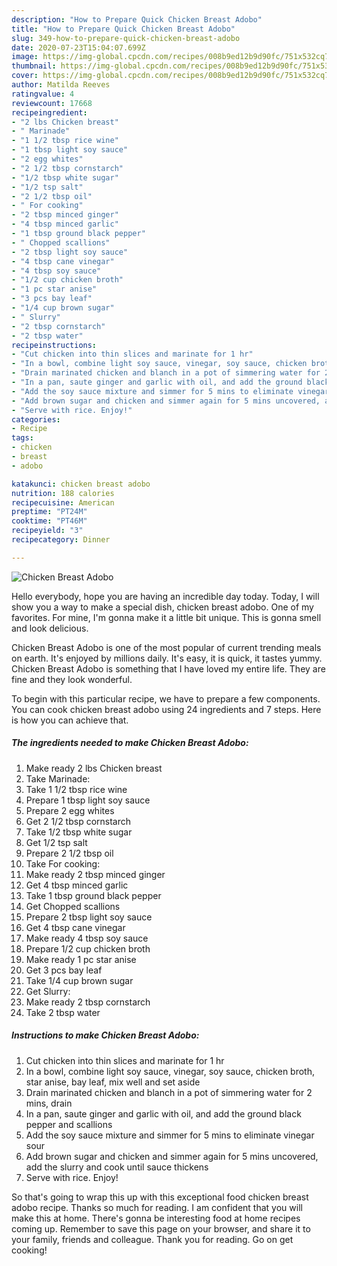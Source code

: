 ```yaml
---
description: "How to Prepare Quick Chicken Breast Adobo"
title: "How to Prepare Quick Chicken Breast Adobo"
slug: 349-how-to-prepare-quick-chicken-breast-adobo
date: 2020-07-23T15:04:07.699Z
image: https://img-global.cpcdn.com/recipes/008b9ed12b9d90fc/751x532cq70/chicken-breast-adobo-recipe-main-photo.jpg
thumbnail: https://img-global.cpcdn.com/recipes/008b9ed12b9d90fc/751x532cq70/chicken-breast-adobo-recipe-main-photo.jpg
cover: https://img-global.cpcdn.com/recipes/008b9ed12b9d90fc/751x532cq70/chicken-breast-adobo-recipe-main-photo.jpg
author: Matilda Reeves
ratingvalue: 4
reviewcount: 17668
recipeingredient:
- "2 lbs Chicken breast"
- " Marinade"
- "1 1/2 tbsp rice wine"
- "1 tbsp light soy sauce"
- "2 egg whites"
- "2 1/2 tbsp cornstarch"
- "1/2 tbsp white sugar"
- "1/2 tsp salt"
- "2 1/2 tbsp oil"
- " For cooking"
- "2 tbsp minced ginger"
- "4 tbsp minced garlic"
- "1 tbsp ground black pepper"
- " Chopped scallions"
- "2 tbsp light soy sauce"
- "4 tbsp cane vinegar"
- "4 tbsp soy sauce"
- "1/2 cup chicken broth"
- "1 pc star anise"
- "3 pcs bay leaf"
- "1/4 cup brown sugar"
- " Slurry"
- "2 tbsp cornstarch"
- "2 tbsp water"
recipeinstructions:
- "Cut chicken into thin slices and marinate for 1 hr"
- "In a bowl, combine light soy sauce, vinegar, soy sauce, chicken broth, star anise, bay leaf, mix well and set aside"
- "Drain marinated chicken and blanch in a pot of simmering water for 2 mins, drain"
- "In a pan, saute ginger and garlic with oil, and add the ground black pepper and scallions"
- "Add the soy sauce mixture and simmer for 5 mins to eliminate vinegar sour"
- "Add brown sugar and chicken and simmer again for 5 mins uncovered, add the slurry and cook until sauce thickens"
- "Serve with rice. Enjoy!"
categories:
- Recipe
tags:
- chicken
- breast
- adobo

katakunci: chicken breast adobo 
nutrition: 188 calories
recipecuisine: American
preptime: "PT24M"
cooktime: "PT46M"
recipeyield: "3"
recipecategory: Dinner

---
```



![Chicken Breast Adobo](https://img-global.cpcdn.com/recipes/008b9ed12b9d90fc/751x532cq70/chicken-breast-adobo-recipe-main-photo.jpg)

Hello everybody, hope you are having an incredible day today. Today, I will show you a way to make a special dish, chicken breast adobo. One of my favorites. For mine, I'm gonna make it a little bit unique. This is gonna smell and look delicious.



Chicken Breast Adobo is one of the most popular of current trending meals on earth. It's enjoyed by millions daily. It's easy, it is quick, it tastes yummy. Chicken Breast Adobo is something that I have loved my entire life. They are fine and they look wonderful.


To begin with this particular recipe, we have to prepare a few components. You can cook chicken breast adobo using 24 ingredients and 7 steps. Here is how you can achieve that.

<!--inarticleads1-->

##### The ingredients needed to make Chicken Breast Adobo:

1. Make ready 2 lbs Chicken breast
1. Take  Marinade:
1. Take 1 1/2 tbsp rice wine
1. Prepare 1 tbsp light soy sauce
1. Prepare 2 egg whites
1. Get 2 1/2 tbsp cornstarch
1. Take 1/2 tbsp white sugar
1. Get 1/2 tsp salt
1. Prepare 2 1/2 tbsp oil
1. Take  For cooking:
1. Make ready 2 tbsp minced ginger
1. Get 4 tbsp minced garlic
1. Take 1 tbsp ground black pepper
1. Get  Chopped scallions
1. Prepare 2 tbsp light soy sauce
1. Get 4 tbsp cane vinegar
1. Make ready 4 tbsp soy sauce
1. Prepare 1/2 cup chicken broth
1. Make ready 1 pc star anise
1. Get 3 pcs bay leaf
1. Take 1/4 cup brown sugar
1. Get  Slurry:
1. Make ready 2 tbsp cornstarch
1. Take 2 tbsp water




<!--inarticleads2-->

##### Instructions to make Chicken Breast Adobo:

1. Cut chicken into thin slices and marinate for 1 hr
1. In a bowl, combine light soy sauce, vinegar, soy sauce, chicken broth, star anise, bay leaf, mix well and set aside
1. Drain marinated chicken and blanch in a pot of simmering water for 2 mins, drain
1. In a pan, saute ginger and garlic with oil, and add the ground black pepper and scallions
1. Add the soy sauce mixture and simmer for 5 mins to eliminate vinegar sour
1. Add brown sugar and chicken and simmer again for 5 mins uncovered, add the slurry and cook until sauce thickens
1. Serve with rice. Enjoy!




So that's going to wrap this up with this exceptional food chicken breast adobo recipe. Thanks so much for reading. I am confident that you will make this at home. There's gonna be interesting food at home recipes coming up. Remember to save this page on your browser, and share it to your family, friends and colleague. Thank you for reading. Go on get cooking!
